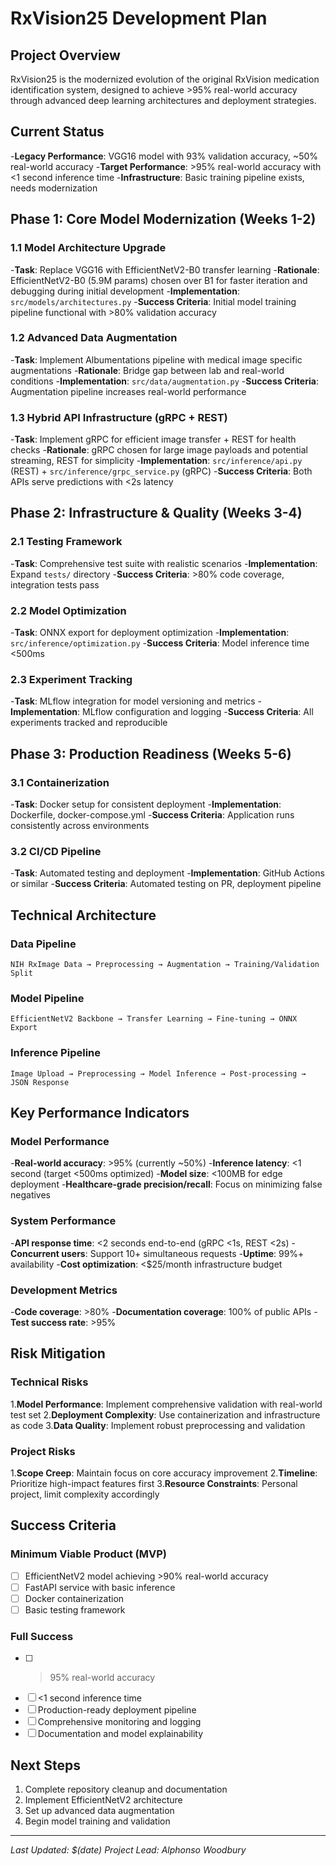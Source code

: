 
# RxVision25 Development Plan

## Project Overview
RxVision25 is the modernized evolution of the original RxVision medication identification system, designed to achieve >95% real-world accuracy through advanced deep learning architectures and deployment strategies.

## Current Status
-**Legacy Performance**: VGG16 model with 93% validation accuracy, ~50% real-world accuracy
-**Target Performance**: >95% real-world accuracy with <1 second inference time
-**Infrastructure**: Basic training pipeline exists, needs modernization

## Phase 1: Core Model Modernization (Weeks 1-2)

### 1.1 Model Architecture Upgrade
-**Task**: Replace VGG16 with EfficientNetV2-B0 transfer learning
-**Rationale**: EfficientNetV2-B0 (5.9M params) chosen over B1 for faster iteration and debugging during initial development
-**Implementation**: `src/models/architectures.py`
-**Success Criteria**: Initial model training pipeline functional with >80% validation accuracy

### 1.2 Advanced Data Augmentation
-**Task**: Implement Albumentations pipeline with medical image specific augmentations
-**Rationale**: Bridge gap between lab and real-world conditions
-**Implementation**: `src/data/augmentation.py`
-**Success Criteria**: Augmentation pipeline increases real-world performance

### 1.3 Hybrid API Infrastructure (gRPC + REST)
-**Task**: Implement gRPC for efficient image transfer + REST for health checks
-**Rationale**: gRPC chosen for large image payloads and potential streaming, REST for simplicity
-**Implementation**: `src/inference/api.py` (REST) + `src/inference/grpc_service.py` (gRPC)
-**Success Criteria**: Both APIs serve predictions with <2s latency

## Phase 2: Infrastructure & Quality (Weeks 3-4)

### 2.1 Testing Framework
-**Task**: Comprehensive test suite with realistic scenarios
-**Implementation**: Expand `tests/` directory
-**Success Criteria**: >80% code coverage, integration tests pass

### 2.2 Model Optimization
-**Task**: ONNX export for deployment optimization
-**Implementation**: `src/inference/optimization.py`
-**Success Criteria**: Model inference time <500ms

### 2.3 Experiment Tracking
-**Task**: MLflow integration for model versioning and metrics
-**Implementation**: MLflow configuration and logging
-**Success Criteria**: All experiments tracked and reproducible

## Phase 3: Production Readiness (Weeks 5-6)

### 3.1 Containerization
-**Task**: Docker setup for consistent deployment
-**Implementation**: Dockerfile, docker-compose.yml
-**Success Criteria**: Application runs consistently across environments

### 3.2 CI/CD Pipeline
-**Task**: Automated testing and deployment
-**Implementation**: GitHub Actions or similar
-**Success Criteria**: Automated testing on PR, deployment pipeline

## Technical Architecture

### Data Pipeline
```
NIH RxImage Data → Preprocessing → Augmentation → Training/Validation Split
```

### Model Pipeline
```
EfficientNetV2 Backbone → Transfer Learning → Fine-tuning → ONNX Export
```

### Inference Pipeline
```
Image Upload → Preprocessing → Model Inference → Post-processing → JSON Response
```

## Key Performance Indicators

### Model Performance
-**Real-world accuracy**: >95% (currently ~50%)
-**Inference latency**: <1 second (target <500ms optimized)
-**Model size**: <100MB for edge deployment
-**Healthcare-grade precision/recall**: Focus on minimizing false negatives

### System Performance 
-**API response time**: <2 seconds end-to-end (gRPC <1s, REST <2s)
-**Concurrent users**: Support 10+ simultaneous requests
-**Uptime**: 99%+ availability
-**Cost optimization**: <$25/month infrastructure budget

### Development Metrics
-**Code coverage**: >80%
-**Documentation coverage**: 100% of public APIs
-**Test success rate**: >95%

## Risk Mitigation

### Technical Risks
1.**Model Performance**: Implement comprehensive validation with real-world test set
2.**Deployment Complexity**: Use containerization and infrastructure as code
3.**Data Quality**: Implement robust preprocessing and validation

### Project Risks
1.**Scope Creep**: Maintain focus on core accuracy improvement
2.**Timeline**: Prioritize high-impact features first
3.**Resource Constraints**: Personal project, limit complexity accordingly

## Success Criteria

### Minimum Viable Product (MVP)
- [ ] EfficientNetV2 model achieving >90% real-world accuracy
- [ ] FastAPI service with basic inference
- [ ] Docker containerization
- [ ] Basic testing framework

### Full Success
- [ ] >95% real-world accuracy
- [ ] <1 second inference time
- [ ] Production-ready deployment pipeline
- [ ] Comprehensive monitoring and logging
- [ ] Documentation and model explainability

## Next Steps
1. Complete repository cleanup and documentation
2. Implement EfficientNetV2 architecture
3. Set up advanced data augmentation
4. Begin model training and validation

---
*Last Updated: $(date)*
*Project Lead: Alphonso Woodbury*